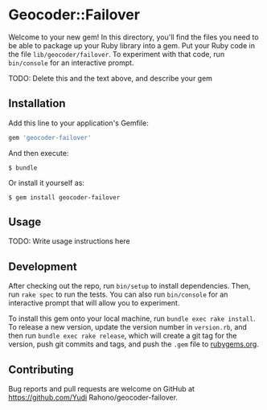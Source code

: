 # Geocoder::Failover

Welcome to your new gem! In this directory, you'll find the files you need to be able to package up your Ruby library into a gem. Put your Ruby code in the file `lib/geocoder/failover`. To experiment with that code, run `bin/console` for an interactive prompt.

TODO: Delete this and the text above, and describe your gem

## Installation

Add this line to your application's Gemfile:

```ruby
gem 'geocoder-failover'
```

And then execute:

    $ bundle

Or install it yourself as:

    $ gem install geocoder-failover

## Usage

TODO: Write usage instructions here

## Development

After checking out the repo, run `bin/setup` to install dependencies. Then, run `rake spec` to run the tests. You can also run `bin/console` for an interactive prompt that will allow you to experiment.

To install this gem onto your local machine, run `bundle exec rake install`. To release a new version, update the version number in `version.rb`, and then run `bundle exec rake release`, which will create a git tag for the version, push git commits and tags, and push the `.gem` file to [rubygems.org](https://rubygems.org).

## Contributing

Bug reports and pull requests are welcome on GitHub at https://github.com/Yudi Rahono/geocoder-failover.


